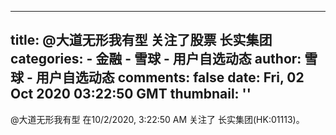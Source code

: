 
---
title: @大道无形我有型 关注了股票 长实集团
categories: 
    - 金融
    - 雪球 - 用户自选动态
author: 雪球 - 用户自选动态
comments: false
date: Fri, 02 Oct 2020 03:22:50 GMT
thumbnail: ''
---

<div>   
@大道无形我有型 在10/2/2020, 3:22:50 AM 关注了 长实集团(HK:01113)。  
</div>
            